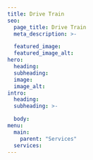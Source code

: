 ```yaml
---
title: Drive Train
seo:
  page_title: Drive Train
  meta_description: >-

  featured_image:
  featured_image_alt:
hero:
  heading:
  subheading:
  image:
  image_alt:
intro:
  heading:
  subheading: >-

  body:
menu:
  main:
    parent: "Services"
  services:
---
```

